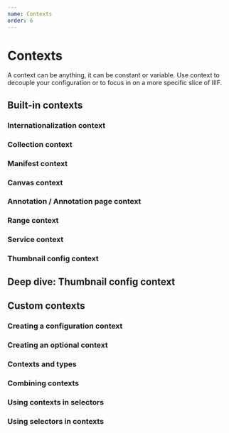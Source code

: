 ```yaml
---
name: Contexts
order: 6
---
```

# Contexts
A context can be anything, it can be constant or variable. Use context to decouple your configuration
or to focus in on a more specific slice of IIIF.

## Built-in contexts
### Internationalization context
### Collection context
### Manifest context
### Canvas context
### Annotation / Annotation page context
### Range context
### Service context
### Thumbnail config context

## Deep dive: Thumbnail config context

## Custom contexts

### Creating a configuration context
### Creating an optional context
### Contexts and types
### Combining contexts
### Using contexts in selectors
### Using selectors in contexts
